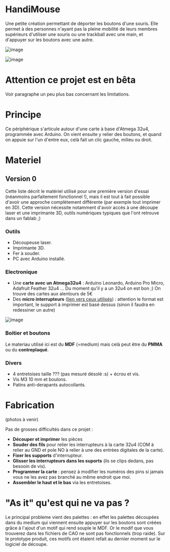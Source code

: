 # HandiMouse

 Une petite création permettant de déporter les boutons d'une souris. Elle permet à des personnes n'ayant pas la pleine mobilité de leurs membres supérieurs d'utiliser une souris ou une trackball avec une main, et d'appuyer sur les boutons avec une autre.
 
![image](https://user-images.githubusercontent.com/5184702/203552016-a535d62a-d691-4b16-a7ff-b21c542f0887.png)

![image](https://user-images.githubusercontent.com/5184702/203552066-35ec87d0-744b-4049-8471-bb4937c9e966.png)
 
# Attention ce projet est en bêta

Voir paragraphe un peu plus bas concernant les limitations.

# Principe

Ce périphérique s'articule autour d'une carte à base d'Atmega 32u4, programmée avec Arduino. On vient ensuite y relier des boutons, et quand on appuie sur l'un d'entre eux, celà fait un clic gauche, milieu ou droit. 

# Materiel

## Version 0

Cette liste décrit le matériel utilisé pour une première version d'essai (néanmoins parfaitement fonctionnel !), mais il est tout à fait possible d'avoir une approche complètement différente (par exemple tout imprimer en 3D). Cette version nécessite notamment d'avoir accès à une découpe laser et une imprimante 3D, outils numériques typiques que l'ont retrouve dans un fablab ;)

### Outils

- Découpeuse laser.
- Imprimante 3D.
- Fer à souder.
- PC avec Arduino installé.

### Electronique 

- Une **carte avec un Atmega32u4** : Arduino Leonardo, Arduino Pro Micro, Adafruit Feather 32u4 ... Du moment qu'il y a un 32u4 on est bon ;) On trouve des cartes aux alentours de 5€
- Des **micro interrupteurs** ([lien vers ceux utilisés](https://fr.aliexpress.com/item/32273125391.html?spm=a2g0o.order_list.0.0.4de75e5bzIW9RB&gatewayAdapt=glo2fra)) : attention le format est important, le support à imprimer est basé dessus (sinon il faudra en redessiner un autre)

![image](https://user-images.githubusercontent.com/5184702/203551587-fb4edd32-6eed-424e-becf-18e417990499.png)

### Boitier et boutons

Le materiau utilisé ici est du **MDF** (=medium) mais celà peut être du **PMMA** ou du **contreplaqué**.

### Divers

- 4 entretoises taille ??? (pas mesuré désolé :s) + écrou et vis.
- Vis M3 10 mm et boulons.
- Patins anti-derapants autocollants.

# Fabrication

(photos à venir)

Pas de grosses difficultés dans ce projet :
- **Découper et imprimer** les pièces
- **Souder des fils** pour relier les interrupteurs à la carte 32u4 (COM à relier au GND et pole NO à relier à une des entrées digitales de la carte).
- **Fixer les supports** d'interrupteur.
- **Glisser les interrupteurs dans les suports** (ils se clips dedans, pas besooin de vis).
- **Programmer la carte** : pensez à modifier les numéros des pins si jamais vous ne les avez pas branché au même endroit que moi.
- **Assembler le haut et le bas** via les entretoises.


# "As it" qu'est qui ne va pas ?

Le principal probleme vient des palettes : en effet les palettes découpées dans du medium qui viennent ensuite appuyer sur les boutons sont créées grâce à l'ajout d'un motif qui rend souple le MDF. Or le modif que vous trouverez dans les fichiers de CAO ne sont pas fonctionnels (trop raide). Sur le prototype produit, ces motifs ont étaient refait au dernier moment sur le logiciel de découpe. 


